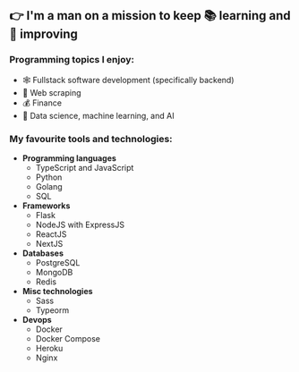 ## 👉 I'm a man on a mission to keep 📚 learning and 🦾 improving

### Programming topics I enjoy:
 - 🕸️ Fullstack software development (specifically backend)
 - 🤖 Web scraping
 - 💰 Finance
 - 🧠 Data science, machine learning, and AI

### My favourite tools and technologies:
 - **Programming languages**
   - TypeScript and JavaScript
   - Python
   - Golang
   - SQL
 - **Frameworks**
   - Flask
   - NodeJS with ExpressJS
   - ReactJS
   - NextJS
 - **Databases**
   - PostgreSQL
   - MongoDB
   - Redis
 - **Misc technologies**
   - Sass
   - Typeorm
 - **Devops**
   - Docker
   - Docker Compose
   - Heroku
   - Nginx
